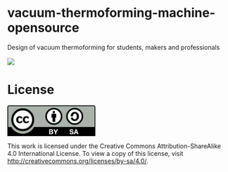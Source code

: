 # vacuum-thermoforming-machine-opensource
Design of vacuum thermoforming for students, makers and professionals

<img src="vacuum-thermoforming-machine-opensource/base for vacuum thermoforming square 40 cms/Gallery/Base\ para\ termoformado.png" width="800" align = "center">




# License 

<img src="By-sa.png" width="200" align = "center">

This work is licensed under the Creative Commons Attribution-ShareAlike 4.0 International License.
To view a copy of this license, visit http://creativecommons.org/licenses/by-sa/4.0/.
